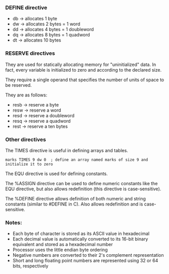 ### DEFINE directive
- db -> allocates 1 byte
- dw -> allocates 2 bytes = 1 word
- dd -> allocates 4 bytes = 1 doubleword
- dq -> allocates 8 bytes = 1 quadword
- dt -> allocates 10 bytes

### RESERVE directives
They are used for statically allocating memory for "uninitialized" data. In fact, every variable is
initialized to zero and according to the declared size.

They require a single operand that specifies the number of units of space to be reserved.

They are as follows:
- resb -> reserve a byte
- resw -> reserve a word
- resd -> reserve a doubleword
- resq -> reserve a quadword
- rest -> reserve a ten bytes

### Other directives

The TIMES directive is useful in defining arrays and tables.

    marks TIMES 9 dw 0  ; define an array named marks of size 9 and initialize it to zero


The EQU directive is used for defining constants.


The %ASSIGN directive can be used to define numeric constants like the EQU directive, but also allows redefinition (this directive is case-sensitive).


The %DEFINE directive allows definition of both numeric and string constants (similar to #DEFINE in C). Also allows redefinition and is case-sensitive.

### Notes:
- Each byte of character is stored as its ASCII value in hexadecimal
- Each decimal value is automatically converted to its 16-bit binary equivalent and stored as a hexadecimal number
- Processor uses the little endian byte ordering
- Negative numbers are converted to their 2's complement representation
- Short and long floating point numbers are represented using 32 or 64 bits, respectively
